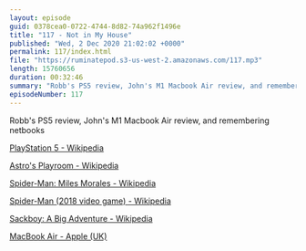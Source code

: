 ```yaml
---
layout: episode
guid: 0378cea0-0722-4744-8d82-74a962f1496e
title: "117 - Not in My House"
published: "Wed, 2 Dec 2020 21:02:02 +0000"
permalink: 117/index.html
file: "https://ruminatepod.s3-us-west-2.amazonaws.com/117.mp3"
length: 15760656
duration: 00:32:46
summary: "Robb's PS5 review, John's M1 Macbook Air review, and remembering netbooks"
episodeNumber: 117
---
```


Robb's PS5 review, John's M1 Macbook Air review, and remembering netbooks

[PlayStation 5 - Wikipedia](https://en.wikipedia.org/wiki/PlayStation_5)

[Astro's Playroom - Wikipedia](https://en.wikipedia.org/wiki/Astro%27s_Playroom)

[Spider-Man: Miles Morales - Wikipedia](https://en.wikipedia.org/wiki/Spider-Man:_Miles_Morales)

[Spider-Man (2018 video game) - Wikipedia](https://en.wikipedia.org/wiki/Spider-Man_(2018_video_game))

[Sackboy: A Big Adventure - Wikipedia](https://en.wikipedia.org/wiki/Sackboy:_A_Big_Adventure)

[MacBook Air - Apple (UK)](https://www.apple.com/uk/macbook-air/?afid=p238%7CsoifdNq1k-dc_mtid_20925wi539930_pcrid_482675197632_pgrid_116685421881_&cid=wwa-uk-kwgo-mac-slid---productid--Brand-MacBookAir-Holiday2020-)
